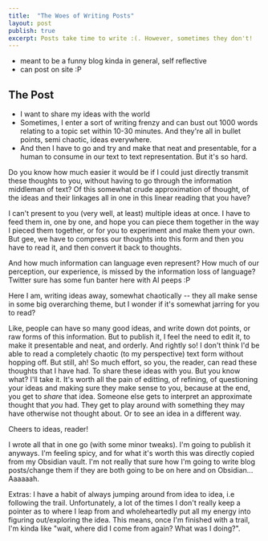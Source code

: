 ```yaml
---
title:  "The Woes of Writing Posts"
layout: post
publish: true
excerpt: Posts take time to write :(. However, sometimes they don't!
---
```


- meant to be a funny blog kinda in general, self reflective
- can post on site :P 

## The Post
- I want to share my ideas with the world
- Sometimes, I enter a sort of writing frenzy and can bust out 1000 words relating to a topic set within 10-30 minutes. And they're all in bullet points, semi chaotic, ideas everywhere.
- And then I have to go and try and make that neat and presentable, for a human to consume in our text to text representation. But it's so hard.

Do you know how much easier it would be if I could just directly transmit these thoughts to you, without having to go through the information middleman of text? Of this somewhat crude approximation of thought, of the ideas and their linkages all in one in this linear reading that you have?

I can't present to you (very well, at least) multiple ideas at once. I have to feed them in, one by one, and hope you can piece them together in the way I pieced them together, or for you to experiment and make them your own. But gee, we have to compress our thoughts into this form and then you have to read it, and then convert it back to thoughts.

And how much information can language even represent? How much of  our perception, our experience, is missed by the information loss of language? Twitter sure has some fun banter here with AI peeps :P

Here I am, writing ideas away, somewhat chaotically -- they all make sense in some big overarching theme, but I wonder if it's somewhat jarring for you to read? 

Like, people can have so many good ideas, and write down dot points, or raw forms of this information. But to publish it, I feel the need to edit it, to make it presentable and neat, and orderly. And rightly so! I don't think I'd be able to read a completely chaotic (to my perspective) text form without hopping off. But still, ah! So much effort, so you, the reader, can read these thoughts that I have had. To share these ideas with you. But you know what? I'll take it. It's worth all the pain of editting, of refining, of questioning your ideas and making sure they make sense to you, because at the end, you get to *share* that idea. Someone else gets to interpret an approximate thought that *you* had. They get to play around with something they may have otherwise not thought about. Or to see an idea in a different way.

Cheers to ideas, reader!

I wrote all that in one go (with some minor tweaks). I'm going to publish it anyways. I'm feeling spicy, and for what it's worth this was directly copied from my Obsidian vault. I'm not really that sure how I'm going to write blog posts/change them if they are both going to be on here and on Obsidian... Aaaaaah.

Extras: 
I have a habit of always jumping around from idea to idea, i.e following the trail. Unfortunately, a lot of the times I don't really keep a pointer as to where I leap from and wholeheartedly put all my energy into figuring out/exploring the idea. This means, once I'm finished with a trail, I'm kinda like "wait, where did I come from again? What was I doing?".